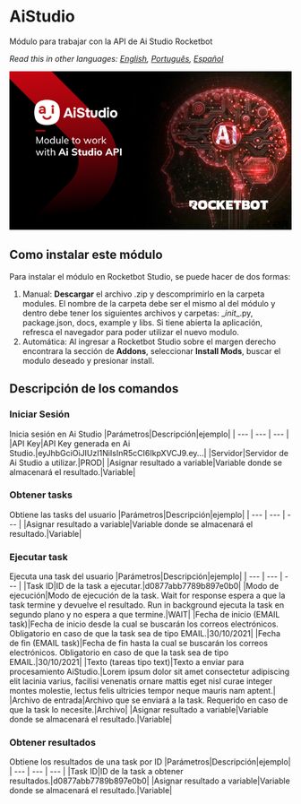 



# AiStudio
  
Módulo para trabajar con la API de Ai Studio Rocketbot  

*Read this in other languages: [English](Manual_AiStudio.md), [Português](Manual_AiStudio.pr.md), [Español](Manual_AiStudio.es.md)*
  
![banner](imgs/Banner_AiStudio.png)
## Como instalar este módulo
  
Para instalar el módulo en Rocketbot Studio, se puede hacer de dos formas:
1. Manual: __Descargar__ el archivo .zip y descomprimirlo en la carpeta modules. El nombre de la carpeta debe ser el mismo al del módulo y dentro debe tener los siguientes archivos y carpetas: \__init__.py, package.json, docs, example y libs. Si tiene abierta la aplicación, refresca el navegador para poder utilizar el nuevo modulo.
2. Automática: Al ingresar a Rocketbot Studio sobre el margen derecho encontrara la sección de **Addons**, seleccionar **Install Mods**, buscar el modulo deseado y presionar install.  


## Descripción de los comandos

### Iniciar Sesión
  
Inicia sesión en Ai Studio
|Parámetros|Descripción|ejemplo|
| --- | --- | --- |
|API Key|API Key generada en Ai Studio.|eyJhbGciOiJIUzI1NiIsInR5cCI6IkpXVCJ9.ey...|
|Servidor|Servidor de Ai Studio a utilizar.|PROD|
|Asignar resultado a variable|Variable donde se almacenará el resultado.|Variable|

### Obtener tasks
  
Obtiene las tasks del usuario
|Parámetros|Descripción|ejemplo|
| --- | --- | --- |
|Asignar resultado a variable|Variable donde se almacenará el resultado.|Variable|

### Ejecutar task
  
Ejecuta una task del usuario
|Parámetros|Descripción|ejemplo|
| --- | --- | --- |
|Task ID|ID de la task a ejecutar.|d0877abb7789b897e0b0|
|Modo de ejecución|Modo de ejecución de la task. Wait for response espera a que la task termine y devuelve el resultado. Run in background ejecuta la task en segundo plano y no espera a que termine.|WAIT|
|Fecha de inicio (EMAIL task)|Fecha de inicio desde la cual se buscarán los correos electrónicos. Obligatorio en caso de que la task sea de tipo EMAIL.|30/10/2021|
|Fecha de fin (EMAIL task)|Fecha de fin hasta la cual se buscarán los correos electrónicos. Obligatorio en caso de que la task sea de tipo EMAIL.|30/10/2021|
|Texto (tareas tipo text)|Texto a enviar para procesamiento AiStudio.|Lorem ipsum dolor sit amet consectetur adipiscing elit lacinia varius, facilisi venenatis ornare mattis eget nisl curae integer montes molestie, lectus felis ultricies tempor neque mauris nam aptent.|
|Archivo de entrada|Archivo que se enviará a la task. Requerido en caso de que la task lo necesite.|Archivo|
|Asignar resultado a variable|Variable donde se almacenará el resultado.|Variable|

### Obtener resultados
  
Obtiene los resultados de una task por ID
|Parámetros|Descripción|ejemplo|
| --- | --- | --- |
|Task ID|ID de la task a obtener resultados.|d0877abb7789b897e0b0|
|Asignar resultado a variable|Variable donde se almacenará el resultado.|Variable|
